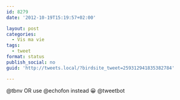```yaml
---
id: 8279
date: '2012-10-19T15:19:57+02:00'

layout: post
categories:
  - Vis ma vie
tags:
  - tweet
format: status
publish_social: no
guid: 'http://tweets.local/?birdsite_tweet=259312941835382784'

---
```


@tbnv OR use @echofon instead 😀 @tweetbot